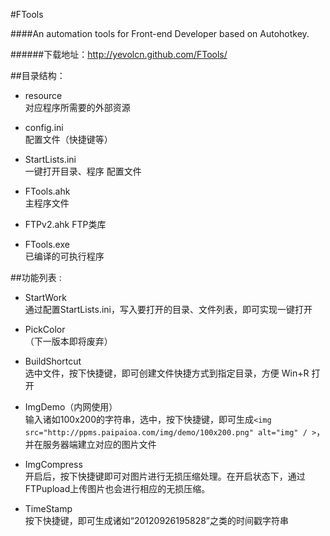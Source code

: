 #FTools

####An automation tools for Front-end Developer based on Autohotkey.

######下载地址：<http://yevolcn.github.com/FTools/>


##目录结构：

* resource	
对应程序所需要的外部资源

* config.ini	
配置文件（快捷键等）

* StartLists.ini	
一键打开目录、程序 配置文件

* FTools.ahk	
主程序文件

* FTPv2.ahk	
FTP类库

* FTools.exe	
已编译的可执行程序


##功能列表 :

* StartWork		
通过配置StartLists.ini，写入要打开的目录、文件列表，即可实现一键打开

* PickColor		
（下一版本即将废弃）

* BuildShortcut		
选中文件，按下快捷键，即可创建文件快捷方式到指定目录，方便 Win+R 打开

* ImgDemo（内网使用）		
输入诸如100x200的字符串，选中，按下快捷键，即可生成`<img src="http://ppms.paipaioa.com/img/demo/100x200.png" alt="img" / >`，并在服务器端建立对应的图片文件

* ImgCompress		
开启后，按下快捷键即可对图片进行无损压缩处理。在开启状态下，通过FTPupload上传图片也会进行相应的无损压缩。

* TimeStamp		
按下快捷键，即可生成诸如“20120926195828”之类的时间戳字符串


	
	

	